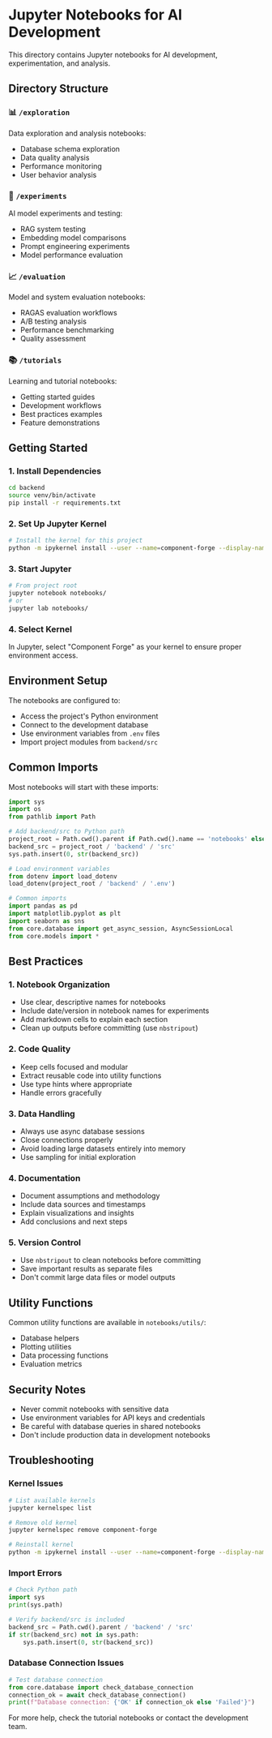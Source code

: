# Jupyter Notebooks for AI Development

This directory contains Jupyter notebooks for AI development, experimentation, and analysis.

## Directory Structure

### 📊 `/exploration`
Data exploration and analysis notebooks:
- Database schema exploration
- Data quality analysis
- Performance monitoring
- User behavior analysis

### 🧪 `/experiments`
AI model experiments and testing:
- RAG system testing
- Embedding model comparisons
- Prompt engineering experiments
- Model performance evaluation

### 📈 `/evaluation`
Model and system evaluation notebooks:
- RAGAS evaluation workflows
- A/B testing analysis
- Performance benchmarking
- Quality assessment

### 📚 `/tutorials`
Learning and tutorial notebooks:
- Getting started guides
- Development workflows
- Best practices examples
- Feature demonstrations

## Getting Started

### 1. Install Dependencies
```bash
cd backend
source venv/bin/activate
pip install -r requirements.txt
```

### 2. Set Up Jupyter Kernel
```bash
# Install the kernel for this project
python -m ipykernel install --user --name=component-forge --display-name="Component Forge"
```

### 3. Start Jupyter
```bash
# From project root
jupyter notebook notebooks/
# or
jupyter lab notebooks/
```

### 4. Select Kernel
In Jupyter, select "Component Forge" as your kernel to ensure proper environment access.

## Environment Setup

The notebooks are configured to:
- Access the project's Python environment
- Connect to the development database
- Use environment variables from `.env` files
- Import project modules from `backend/src`

## Common Imports

Most notebooks will start with these imports:
```python
import sys
import os
from pathlib import Path

# Add backend/src to Python path
project_root = Path.cwd().parent if Path.cwd().name == 'notebooks' else Path.cwd()
backend_src = project_root / 'backend' / 'src'
sys.path.insert(0, str(backend_src))

# Load environment variables
from dotenv import load_dotenv
load_dotenv(project_root / 'backend' / '.env')

# Common imports
import pandas as pd
import matplotlib.pyplot as plt
import seaborn as sns
from core.database import get_async_session, AsyncSessionLocal
from core.models import *
```

## Best Practices

### 1. Notebook Organization
- Use clear, descriptive names for notebooks
- Include date/version in notebook names for experiments
- Add markdown cells to explain each section
- Clean up outputs before committing (use `nbstripout`)

### 2. Code Quality
- Keep cells focused and modular
- Extract reusable code into utility functions
- Use type hints where appropriate
- Handle errors gracefully

### 3. Data Handling
- Always use async database sessions
- Close connections properly
- Avoid loading large datasets entirely into memory
- Use sampling for initial exploration

### 4. Documentation
- Document assumptions and methodology
- Include data sources and timestamps
- Explain visualizations and insights
- Add conclusions and next steps

### 5. Version Control
- Use `nbstripout` to clean notebooks before committing
- Save important results as separate files
- Don't commit large data files or model outputs

## Utility Functions

Common utility functions are available in `notebooks/utils/`:
- Database helpers
- Plotting utilities
- Data processing functions
- Evaluation metrics

## Security Notes

- Never commit notebooks with sensitive data
- Use environment variables for API keys and credentials
- Be careful with database queries in shared notebooks
- Don't include production data in development notebooks

## Troubleshooting

### Kernel Issues
```bash
# List available kernels
jupyter kernelspec list

# Remove old kernel
jupyter kernelspec remove component-forge

# Reinstall kernel
python -m ipykernel install --user --name=component-forge --display-name="Component Forge"
```

### Import Errors
```python
# Check Python path
import sys
print(sys.path)

# Verify backend/src is included
backend_src = Path.cwd().parent / 'backend' / 'src'
if str(backend_src) not in sys.path:
    sys.path.insert(0, str(backend_src))
```

### Database Connection Issues
```python
# Test database connection
from core.database import check_database_connection
connection_ok = await check_database_connection()
print(f"Database connection: {'OK' if connection_ok else 'Failed'}")
```

For more help, check the tutorial notebooks or contact the development team.
